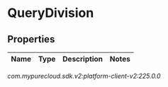 # QueryDivision


## Properties

| Name | Type | Description | Notes |
| ------------ | ------------- | ------------- | ------------- |




_com.mypurecloud.sdk.v2:platform-client-v2:225.0.0_
